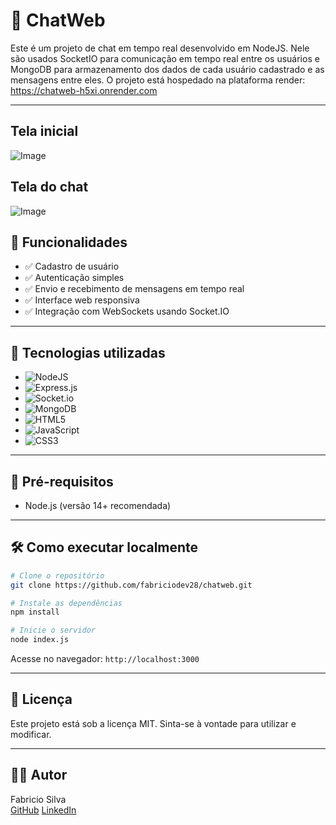 # 💬 ChatWeb

Este é um projeto de chat em tempo real desenvolvido em NodeJS. Nele são usados SocketIO para comunicação em tempo real entre os usuários e MongoDB para armazenamento dos dados de cada usuário cadastrado e as mensagens entre eles.
O projeto está hospedado na plataforma render:
https://chatweb-h5xi.onrender.com

---

## Tela inicial
![Image](https://github.com/user-attachments/assets/f1084c9e-5cfe-4d3e-8554-7218f5037973)

## Tela do chat
![Image](https://github.com/user-attachments/assets/bf57acf1-accc-4e1c-b41f-7cc585d47fef)

## 🚀 Funcionalidades

- ✅ Cadastro de usuário
- ✅ Autenticação simples
- ✅ Envio e recebimento de mensagens em tempo real
- ✅ Interface web responsiva
- ✅ Integração com WebSockets usando Socket.IO

---

## 🧪 Tecnologias utilizadas

- ![NodeJS](https://img.shields.io/badge/node.js-6DA55F?style=for-the-badge&logo=node.js&logoColor=white)
- ![Express.js](https://img.shields.io/badge/express.js-%23404d59.svg?style=for-the-badge&logo=express&logoColor=%2361DAFB)
- ![Socket.io](https://img.shields.io/badge/Socket.io-black?style=for-the-badge&logo=socket.io&badgeColor=010101)
-	![MongoDB](https://img.shields.io/badge/MongoDB-%234ea94b.svg?style=for-the-badge&logo=mongodb&logoColor=white)
- ![HTML5](https://img.shields.io/badge/html5-%23E34F26.svg?style=for-the-badge&logo=html5&logoColor=white)
- ![JavaScript](https://img.shields.io/badge/javascript-%23323330.svg?style=for-the-badge&logo=javascript&logoColor=%23F7DF1E)
- ![CSS3](https://img.shields.io/badge/css3-%231572B6.svg?style=for-the-badge&logo=css3&logoColor=white)

---

## 🧰 Pré-requisitos

- Node.js (versão 14+ recomendada)

---

## 🛠️ Como executar localmente

```bash
# Clone o repositório
git clone https://github.com/fabriciodev28/chatweb.git

# Instale as dependências
npm install

# Inicie o servidor
node index.js
```

Acesse no navegador: `http://localhost:3000`

---

## 📄 Licença

Este projeto está sob a licença MIT. Sinta-se à vontade para utilizar e modificar.

---

## 👨‍💻 Autor

Fabricio Silva  
[GitHub](https://github.com/fabriciodev28](https://github.com/fabriciodev28))  
[LinkedIn](https://www.linkedin.com/in/fabricio-silva-207317234)
